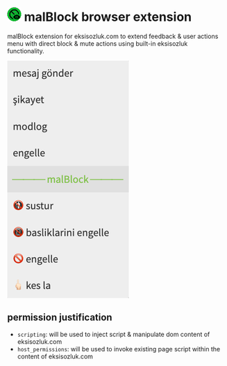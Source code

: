 # ![icon](./malBlock/icons/icon32.png) malBlock browser extension

malBlock extension for eksisozluk.com to extend feedback & user actions menu with direct block & mute actions using built-in eksisozluk functionality.

![malBlock screenshot](./images/screenshot-menu.png)

## permission justification

- `scripting`: will be used to inject script & manipulate dom content of eksisozluk.com
- `host_permissions`: will be used to invoke existing page script within the content of eksisozluk.com
